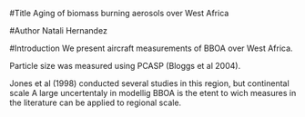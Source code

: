 #Title
Aging of biomass burning aerosols over West Africa

#Author
Natali Hernandez

#Introduction
We present aircraft measurements of BBOA over West Africa.

Particle size was measured using PCASP (Bloggs et al 2004).

Jones et al (1998) conducted several studies in this region,
but continental scale 
A large uncertentaly in modellig BBOA is the etent to
wich measures in the literature can be applied to regional
scale.

